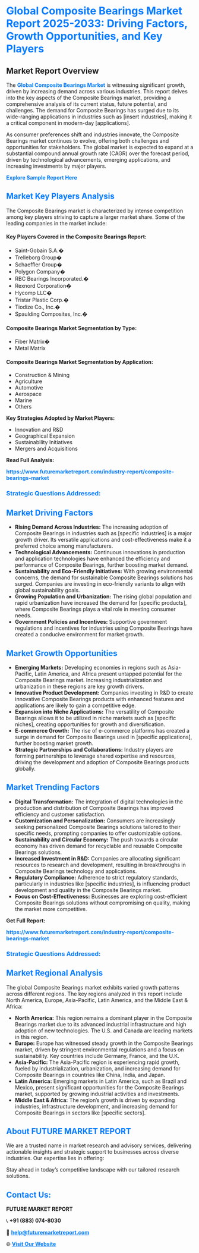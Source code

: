 <h1 style="color: #007BFF;">Global Composite Bearings Market Report 2025-2033: Driving Factors, Growth Opportunities, and Key Players</h1>

<section id="overview">
<h2>Market Report Overview</h2>
<p>The <a href="https://www.futuremarketreport.com/industry-report/composite-bearings-market" style="color: #007BFF; text-decoration: none;"><strong>Global Composite Bearings Market</strong></a> is witnessing significant growth, driven by increasing demand across various industries. This report delves into the key aspects of the Composite Bearings market, providing a comprehensive analysis of its current status, future potential, and challenges. The demand for Composite Bearings has surged due to its wide-ranging applications in industries such as [insert industries], making it a critical component in modern-day [applications].</p>
<p>As consumer preferences shift and industries innovate, the Composite Bearings market continues to evolve, offering both challenges and opportunities for stakeholders. The global market is expected to expand at a substantial compound annual growth rate (CAGR) over the forecast period, driven by technological advancements, emerging applications, and increasing investments by major players.</p>
</section>

<section id="overview">
<p><a href="https://www.futuremarketreport.com/request-sample/reportId=89826" style="color: #007BFF; text-decoration: none;"><strong>Explore Sample Report Here</strong></a></p>
</section>

<section id="key-players">
<h2 style="color: #007BFF;">Market Key Players Analysis</h2>
<p>The Composite Bearings market is characterized by intense competition among key players striving to capture a larger market share. Some of the leading companies in the market include:</p>
<h4>Key Players Covered in the Composite Bearings Report:</h4>
<ul><li>Saint-Gobain S.A.�</li><li>Trelleborg Group�</li><li>Schaeffler Group�</li><li>Polygon Company�</li><li>RBC Bearings Incorporated.�</li><li>Rexnord Corporation�</li><li>Hycomp LLC�</li><li>Tristar Plastic Corp.�</li><li>Tiodize Co., Inc.�</li><li>Spaulding Composites, Inc.�</li></ul>
<h4>Composite Bearings Market Segmentation by Type:</h4>
<ul><li>Fiber Matrix�</li><li>Metal Matrix</li></ul>

<h4>Composite Bearings Market Segmentation by Application:</h4>
<ul><li>Construction &amp; Mining</li><li>Agriculture</li><li>Automotive</li><li>Aerospace</li><li>Marine</li><li>Others</li></ul>
<p><strong>Key Strategies Adopted by Market Players:</strong></p>
<ul>
<li>Innovation and R&D</li>
<li>Geographical Expansion</li>
<li>Sustainability Initiatives</li>
<li>Mergers and Acquisitions</li>
</ul>
</section>

<section>
<p><strong>Read Full Analysis: </strong></p><a href="https://www.futuremarketreport.com/industry-report/composite-bearings-market" style="color: #007BFF; text-decoration: none;"><strong>https://www.futuremarketreport.com/industry-report/composite-bearings-market</strong></a>
<h3 style="color: #007BFF;">Strategic Questions Addressed:</h3>
</section>

<section id="driving-factors">
<h2 style="color: #007BFF;">Market Driving Factors</h2>
<ul>
<li><strong>Rising Demand Across Industries:</strong> The increasing adoption of Composite Bearings in industries such as [specific industries] is a major growth driver. Its versatile applications and cost-effectiveness make it a preferred choice among manufacturers.</li>
<li><strong>Technological Advancements:</strong> Continuous innovations in production and application technologies have enhanced the efficiency and performance of Composite Bearings, further boosting market demand.</li>
<li><strong>Sustainability and Eco-Friendly Initiatives:</strong> With growing environmental concerns, the demand for sustainable Composite Bearings solutions has surged. Companies are investing in eco-friendly variants to align with global sustainability goals.</li>
<li><strong>Growing Population and Urbanization:</strong> The rising global population and rapid urbanization have increased the demand for [specific products], where Composite Bearings plays a vital role in meeting consumer needs.</li>
<li><strong>Government Policies and Incentives:</strong> Supportive government regulations and incentives for industries using Composite Bearings have created a conducive environment for market growth.</li>
</ul>
</section>

<section id="growth-opportunities">
<h2 style="color: #007BFF;">Market Growth Opportunities</h2>
<ul>
<li><strong>Emerging Markets:</strong> Developing economies in regions such as Asia-Pacific, Latin America, and Africa present untapped potential for the Composite Bearings market. Increasing industrialization and urbanization in these regions are key growth drivers.</li>
<li><strong>Innovative Product Development:</strong> Companies investing in R&D to create innovative Composite Bearings products with enhanced features and applications are likely to gain a competitive edge.</li>
<li><strong>Expansion into Niche Applications:</strong> The versatility of Composite Bearings allows it to be utilized in niche markets such as [specific niches], creating opportunities for growth and diversification.</li>
<li><strong>E-commerce Growth:</strong> The rise of e-commerce platforms has created a surge in demand for Composite Bearings used in [specific applications], further boosting market growth.</li>
<li><strong>Strategic Partnerships and Collaborations:</strong> Industry players are forming partnerships to leverage shared expertise and resources, driving the development and adoption of Composite Bearings products globally.</li>
</ul>
</section>

<section id="trending-factors">
<h2 style="color: #007BFF;">Market Trending Factors</h2>
<ul>
<li><strong>Digital Transformation:</strong> The integration of digital technologies in the production and distribution of Composite Bearings has improved efficiency and customer satisfaction.</li>
<li><strong>Customization and Personalization:</strong> Consumers are increasingly seeking personalized Composite Bearings solutions tailored to their specific needs, prompting companies to offer customizable options.</li>
<li><strong>Sustainability and Circular Economy:</strong> The push towards a circular economy has driven demand for recyclable and reusable Composite Bearings solutions.</li>
<li><strong>Increased Investment in R&D:</strong> Companies are allocating significant resources to research and development, resulting in breakthroughs in Composite Bearings technology and applications.</li>
<li><strong>Regulatory Compliance:</strong> Adherence to strict regulatory standards, particularly in industries like [specific industries], is influencing product development and quality in the Composite Bearings market.</li>
<li><strong>Focus on Cost-Effectiveness:</strong> Businesses are exploring cost-efficient Composite Bearings solutions without compromising on quality, making the market more competitive.</li>
</ul>
</section>

<section>
<p><strong>Get Full Report: </strong></p><a href="https://www.futuremarketreport.com/industry-report/composite-bearings-market" style="color: #007BFF; text-decoration: none;"><strong>https://www.futuremarketreport.com/industry-report/composite-bearings-market</strong></a>
<h3 style="color: #007BFF;">Strategic Questions Addressed:</h3>
</section>


<section id="regional-analysis">
<h2 style="color: #007BFF;">Market Regional Analysis</h2>
<p>The global Composite Bearings market exhibits varied growth patterns across different regions. The key regions analyzed in this report include North America, Europe, Asia-Pacific, Latin America, and the Middle East & Africa:</p>
<ul>
<li><strong>North America:</strong> This region remains a dominant player in the Composite Bearings market due to its advanced industrial infrastructure and high adoption of new technologies. The U.S. and Canada are leading markets in this region.</li>
<li><strong>Europe:</strong> Europe has witnessed steady growth in the Composite Bearings market, driven by stringent environmental regulations and a focus on sustainability. Key countries include Germany, France, and the U.K.</li>
<li><strong>Asia-Pacific:</strong> The Asia-Pacific region is experiencing rapid growth, fueled by industrialization, urbanization, and increasing demand for Composite Bearings in countries like China, India, and Japan.</li>
<li><strong>Latin America:</strong> Emerging markets in Latin America, such as Brazil and Mexico, present significant opportunities for the Composite Bearings market, supported by growing industrial activities and investments.</li>
<li><strong>Middle East & Africa:</strong> The region’s growth is driven by expanding industries, infrastructure development, and increasing demand for Composite Bearings in sectors like [specific sectors].</li>
</ul>
</section>

<footer>
<h2 style="color: #007BFF;">About FUTURE MARKET REPORT</h2>
<p>We are a trusted name in market research and advisory services, delivering actionable insights and strategic support to businesses across diverse industries. Our expertise lies in offering:</p>

<p>Stay ahead in today’s competitive landscape with our tailored research solutions.</p>

<h2 style="color: #007BFF;">Contact Us:</h2>
<p><strong>FUTURE MARKET REPORT</strong></p>
<p>📞 <strong>+91 (883) 074-8030</strong></p>
<p>📧 <strong><a href="mailto:help@futuremarketreport.com" style="color: #007BFF;">help@futuremarketreport.com</a></strong></p>
<p>🌐 <strong><a href="https://www.futuremarketreport.com/" style="color: #007BFF;">Visit Our Website</a></strong></p>
</footer>